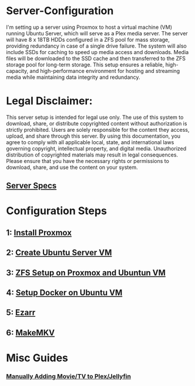 # Server-Configuration
I'm setting up a server using Proxmox to host a virtual machine (VM) running Ubuntu Server, which will serve as a Plex media server. The server will have 8 x 18TB HDDs configured in a ZFS pool for mass storage, providing redundancy in case of a single drive failure. The system will also include SSDs for caching to speed up media access and downloads. Media files will be downloaded to the SSD cache and then transferred to the ZFS storage pool for long-term storage. This setup ensures a reliable, high-capacity, and high-performance environment for hosting and streaming media while maintaining data integrity and redundancy.

# Legal Disclaimer:

This server setup is intended for legal use only. The use of this system to download, share, or distribute copyrighted content without authorization is strictly prohibited. Users are solely responsible for the content they access, upload, and share through this server. By using this documentation, you agree to comply with all applicable local, state, and international laws governing copyright, intellectual property, and digital media. Unauthorized distribution of copyrighted materials may result in legal consequences. Please ensure that you have the necessary rights or permissions to download, share, and use the content on your system.

## [Server Specs](docs/server_specs.md)

# Configuration Steps

## 1: [Install Proxmox](https://www.proxmox.com/en/proxmox-virtual-environment/get-started)

## 2: [Create Ubuntu Server VM](docs/ubuntu_vm_setup.md)

## 3: [ZFS Setup on Proxmox and Ubuntun VM](docs/zfs_setup.md)

## 4: [Setup Docker on Ubuntu VM](docs/docker_setup.md)

## 5: [Ezarr](docs/ezarr.md)

## 6: [MakeMKV](docker/makemkv/docker-compose.yml)

# Misc Guides

### [Manually Adding Movie/TV to Plex/Jellyfin](docs/manual_media_add.md)
